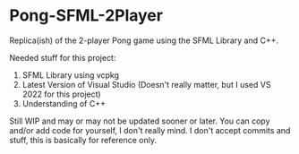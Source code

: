 # Pong-SFML-2Player
Replica(ish) of the 2-player Pong game using the SFML Library and C++.

Needed stuff for this project:
1. SFML Library using vcpkg
2. Latest Version of Visual Studio (Doesn't really matter, but I used VS 2022 for this project)
3. Understanding of C++

Still WIP and may or may not be updated sooner or later. 
You can copy and/or add code for yourself, I don't really mind.
I don't accept commits and stuff, this is basically for reference only.
